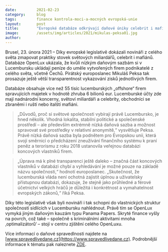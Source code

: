 ```yaml
---
date:         2021-02-23
category:     blog
tags:         finance kontrola-moci-a-mocných evropská-unie
layout:       post
title:        "Evropské databáze odkrývají daňové úniky celebrit i mafiánů do Lucemburska. Potřebujeme mnohem víc transparence, říká Peksa"
image:        /assets/img/articles/2021/mikulas-peksa01.jpg
author:       
---
```




Brusel, 23. února 2021 – Díky evropské legislativě dokázali novináři z celého světa zmapovat praktiky stovek světových miliardářů, celebrit i mafiánů. Databáze OpenLux ukázala, že kvůli nízkým daňovým sazbám si v Lucembursku ukládají peníze do uměle vytvořených firem podnikatelé z celého světa, včetně Čechů. Pirátský europoslanec Mikuláš Peksa tak prosazuje ještě větší transparentnost vykazování zisků jednotlivých firem.

Databáze obsahuje více než 55 tisíc lucemburských „offshore“ firem spravujících majetek v hodnotě zhruba 6 bilionů eur. Lucemburské účty zde mají nadnárodní koncerny, světoví miliardáři a celebrity, obchodníci se zbraněmi i ruští nebo italští mafiáni.

> „Důvodů, proč si světové společnosti vybírají právě Lucembursko, je hned několik. Vhodná lokalita, stabilní politické a společenské prostředí – ale především extrémně nízká daňová sazba a možnost spravovat své prostředky v relativní anonymitě,“ vysvětluje Peksa. Právě nízká daňová sazba byla podnětem pro Evropskou unii, která svojí směrnicí o předcházení zneužívání finančního systému k praní peněz a terorismu z roku 2018 ustanovila veřejnou databázi koncových vlastníků firem.

> „Úprava má k plné transparenci ještě daleko – značná část koncových vlastníků v databázi chybí a vyhledávání je možné pouze na základě názvu společnosti,“ hodnotí europoslanec. „Skutečnost, že lucemburská vláda není ochotná zajistit úplnou a uživatelsky přístupnou databázi,  dokazuje, že stejně jako průhledné a férové účetnictví velkých hráčů je důležitá i konkrétnost a vymahatelnost evropských zákonů,“ říká Peksa.

Díky této legislativě však byli novináři i tak schopni do vlastnických struktur společností sídlících v Lucembursku nahlédnout. Právě tím se OpenLux vymyká jiným daňovým kauzám typu Panama Papers. Skryté finance vyšly na povrch, což také – společně s kriminálními aktivitami mnoha ‚optimalizátorů‘ – stojí v centru zjištění celého OpenLuxu.

Více informací o daňové spravedlnosti najdete na [www.spravedlivedane.cz](https://www.spravedlivedane.cz). Podrobnější informace k tématu pak naleznete [ZDE](https://mikulas-peksa.eu/openlux-lucembursko-brangelina-ronaldo-shakira/).
